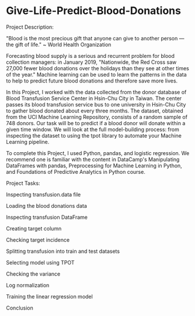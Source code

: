 # Give-Life-Predict-Blood-Donations

Project Description:

"Blood is the most precious gift that anyone can give to another person — the gift of life." ~ World Health Organization

Forecasting blood supply is a serious and recurrent problem for blood collection managers: in January 2019, "Nationwide, the Red Cross saw 27,000 fewer blood donations over the holidays than they see at other times of the year." Machine learning can be used to learn the patterns in the data to help to predict future blood donations and therefore save more lives.

In this Project, I worked with the data collected from the donor database of Blood Transfusion Service Center in Hsin-Chu City in Taiwan. The center passes its blood transfusion service bus to one university in Hsin-Chu City to gather blood donated about every three months. The dataset, obtained from the UCI Machine Learning Repository, consists of a random sample of 748 donors. Our task will be to predict if a blood donor will donate within a given time window. We will look at the full model-building process: from inspecting the dataset to using the tpot library to automate your Machine Learning pipeline.

To complete this Project, I used Python, pandas, and logistic regression. We recommend one is familiar with the content in DataCamp's Manipulating DataFrames with pandas, Preprocessing for Machine Learning in Python, and Foundations of Predictive Analytics in Python course.

Project Tasks: 

Inspecting transfusion.data file

Loading the blood donations data

Inspecting transfusion DataFrame

Creating target column

Checking target incidence

Splitting transfusion into train and test datasets

Selecting model using TPOT

Checking the variance

Log normalization

Training the linear regression model

Conclusion
